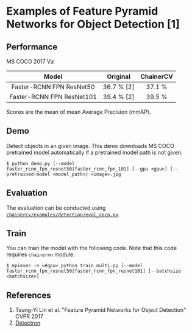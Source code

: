# Examples of Feature Pyramid Networks for Object Detection [1]

## Performance
MS COCO 2017 Val

| Model | Original | ChainerCV |
|:-:|:-:|:-:|
| Faster-RCNN FPN ResNet50 | 36.7 % [2] | 37.1 % |
| Faster-RCNN FPN ResNet101 | 39.4 % [2] | 39.5 % |

Scores are the mean of mean Average Precision (mmAP).

## Demo
Detect objects in an given image. This demo downloads MS COCO pretrained model automatically if a pretrained model path is not given.
```
$ python demo.py [--model faster_rcnn_fpn_resnet50|faster_rcnn_fpn_101] [--gpu <gpu>] [--pretrained-model <model_path>] <image>.jpg
```

## Evaluation
The evaluation can be conducted using [`chainercv/examples/detection/eval_coco.py`](https://github.com/chainer/chainercv/blob/master/examples/detection).

## Train
You can train the model with the following code.
Note that this code requires `chainermn` module.
```
$ mpiexec -n <#gpu> python train_multi.py [--model faster_rcnn_fpn_resnet50|faster_rcnn_fpn_resnet101] [--batchsize <batchsize>]
```

## References
1. Tsung-Yi Lin et al. "Feature Pyramid Networks for Object Detection" CVPR 2017
2. [Detectron](https://github.com/facebookresearch/Detectron)

